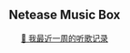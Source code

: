 <!-- netease-music-box start -->

  <h2 align="center">Netease Music Box</h2>

<center><a href="https://gist.github.com/0c3db70aa316f7be2ccefc63f4e5d591" target="_blank">🎵 我最近一周的听歌记录</a></center>

<!-- netease-music-box end -->